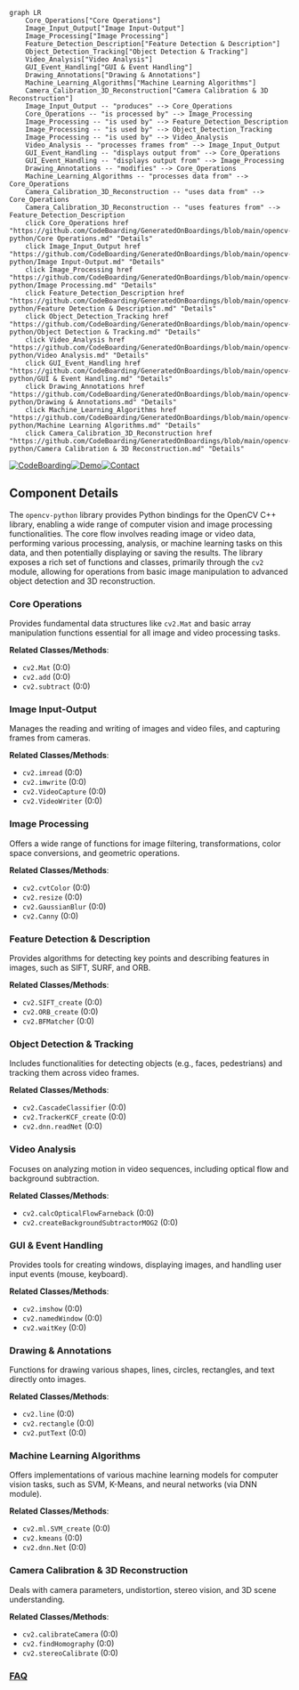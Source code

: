 ```mermaid
graph LR
    Core_Operations["Core Operations"]
    Image_Input_Output["Image Input-Output"]
    Image_Processing["Image Processing"]
    Feature_Detection_Description["Feature Detection & Description"]
    Object_Detection_Tracking["Object Detection & Tracking"]
    Video_Analysis["Video Analysis"]
    GUI_Event_Handling["GUI & Event Handling"]
    Drawing_Annotations["Drawing & Annotations"]
    Machine_Learning_Algorithms["Machine Learning Algorithms"]
    Camera_Calibration_3D_Reconstruction["Camera Calibration & 3D Reconstruction"]
    Image_Input_Output -- "produces" --> Core_Operations
    Core_Operations -- "is processed by" --> Image_Processing
    Image_Processing -- "is used by" --> Feature_Detection_Description
    Image_Processing -- "is used by" --> Object_Detection_Tracking
    Image_Processing -- "is used by" --> Video_Analysis
    Video_Analysis -- "processes frames from" --> Image_Input_Output
    GUI_Event_Handling -- "displays output from" --> Core_Operations
    GUI_Event_Handling -- "displays output from" --> Image_Processing
    Drawing_Annotations -- "modifies" --> Core_Operations
    Machine_Learning_Algorithms -- "processes data from" --> Core_Operations
    Camera_Calibration_3D_Reconstruction -- "uses data from" --> Core_Operations
    Camera_Calibration_3D_Reconstruction -- "uses features from" --> Feature_Detection_Description
    click Core_Operations href "https://github.com/CodeBoarding/GeneratedOnBoardings/blob/main/opencv-python/Core Operations.md" "Details"
    click Image_Input_Output href "https://github.com/CodeBoarding/GeneratedOnBoardings/blob/main/opencv-python/Image Input-Output.md" "Details"
    click Image_Processing href "https://github.com/CodeBoarding/GeneratedOnBoardings/blob/main/opencv-python/Image Processing.md" "Details"
    click Feature_Detection_Description href "https://github.com/CodeBoarding/GeneratedOnBoardings/blob/main/opencv-python/Feature Detection & Description.md" "Details"
    click Object_Detection_Tracking href "https://github.com/CodeBoarding/GeneratedOnBoardings/blob/main/opencv-python/Object Detection & Tracking.md" "Details"
    click Video_Analysis href "https://github.com/CodeBoarding/GeneratedOnBoardings/blob/main/opencv-python/Video Analysis.md" "Details"
    click GUI_Event_Handling href "https://github.com/CodeBoarding/GeneratedOnBoardings/blob/main/opencv-python/GUI & Event Handling.md" "Details"
    click Drawing_Annotations href "https://github.com/CodeBoarding/GeneratedOnBoardings/blob/main/opencv-python/Drawing & Annotations.md" "Details"
    click Machine_Learning_Algorithms href "https://github.com/CodeBoarding/GeneratedOnBoardings/blob/main/opencv-python/Machine Learning Algorithms.md" "Details"
    click Camera_Calibration_3D_Reconstruction href "https://github.com/CodeBoarding/GeneratedOnBoardings/blob/main/opencv-python/Camera Calibration & 3D Reconstruction.md" "Details"
```
[![CodeBoarding](https://img.shields.io/badge/Generated%20by-CodeBoarding-9cf?style=flat-square)](https://github.com/CodeBoarding/CodeBoarding)[![Demo](https://img.shields.io/badge/Try%20our-Demo-blue?style=flat-square)](https://www.codeboarding.org/demo)[![Contact](https://img.shields.io/badge/Contact%20us%20-%20contact@codeboarding.org-lightgrey?style=flat-square)](mailto:contact@codeboarding.org)

## Component Details

The `opencv-python` library provides Python bindings for the OpenCV C++ library, enabling a wide range of computer vision and image processing functionalities. The core flow involves reading image or video data, performing various processing, analysis, or machine learning tasks on this data, and then potentially displaying or saving the results. The library exposes a rich set of functions and classes, primarily through the `cv2` module, allowing for operations from basic image manipulation to advanced object detection and 3D reconstruction.

### Core Operations
Provides fundamental data structures like `cv2.Mat` and basic array manipulation functions essential for all image and video processing tasks.


**Related Classes/Methods**:

- `cv2.Mat` (0:0)
- `cv2.add` (0:0)
- `cv2.subtract` (0:0)


### Image Input-Output
Manages the reading and writing of images and video files, and capturing frames from cameras.


**Related Classes/Methods**:

- `cv2.imread` (0:0)
- `cv2.imwrite` (0:0)
- `cv2.VideoCapture` (0:0)
- `cv2.VideoWriter` (0:0)


### Image Processing
Offers a wide range of functions for image filtering, transformations, color space conversions, and geometric operations.


**Related Classes/Methods**:

- `cv2.cvtColor` (0:0)
- `cv2.resize` (0:0)
- `cv2.GaussianBlur` (0:0)
- `cv2.Canny` (0:0)


### Feature Detection & Description
Provides algorithms for detecting key points and describing features in images, such as SIFT, SURF, and ORB.


**Related Classes/Methods**:

- `cv2.SIFT_create` (0:0)
- `cv2.ORB_create` (0:0)
- `cv2.BFMatcher` (0:0)


### Object Detection & Tracking
Includes functionalities for detecting objects (e.g., faces, pedestrians) and tracking them across video frames.


**Related Classes/Methods**:

- `cv2.CascadeClassifier` (0:0)
- `cv2.TrackerKCF_create` (0:0)
- `cv2.dnn.readNet` (0:0)


### Video Analysis
Focuses on analyzing motion in video sequences, including optical flow and background subtraction.


**Related Classes/Methods**:

- `cv2.calcOpticalFlowFarneback` (0:0)
- `cv2.createBackgroundSubtractorMOG2` (0:0)


### GUI & Event Handling
Provides tools for creating windows, displaying images, and handling user input events (mouse, keyboard).


**Related Classes/Methods**:

- `cv2.imshow` (0:0)
- `cv2.namedWindow` (0:0)
- `cv2.waitKey` (0:0)


### Drawing & Annotations
Functions for drawing various shapes, lines, circles, rectangles, and text directly onto images.


**Related Classes/Methods**:

- `cv2.line` (0:0)
- `cv2.rectangle` (0:0)
- `cv2.putText` (0:0)


### Machine Learning Algorithms
Offers implementations of various machine learning models for computer vision tasks, such as SVM, K-Means, and neural networks (via DNN module).


**Related Classes/Methods**:

- `cv2.ml.SVM_create` (0:0)
- `cv2.kmeans` (0:0)
- `cv2.dnn.Net` (0:0)


### Camera Calibration & 3D Reconstruction
Deals with camera parameters, undistortion, stereo vision, and 3D scene understanding.


**Related Classes/Methods**:

- `cv2.calibrateCamera` (0:0)
- `cv2.findHomography` (0:0)
- `cv2.stereoCalibrate` (0:0)




### [FAQ](https://github.com/CodeBoarding/GeneratedOnBoardings/tree/main?tab=readme-ov-file#faq)